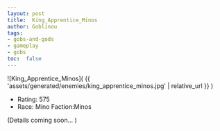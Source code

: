 ```yaml
---
layout: post
title:  King_Apprentice_Minos
author: Goblinou
tags:
- gobs-and-gods
- gameplay
- gobs
toc:  false
---
```


![King_Apprentice_Minos]( {{ 'assets/generated/enemies/king_apprentice_minos.jpg' | relative_url }} )
- Rating: 575
- Race: Mino  Faction:Minos

(Details coming soon... )